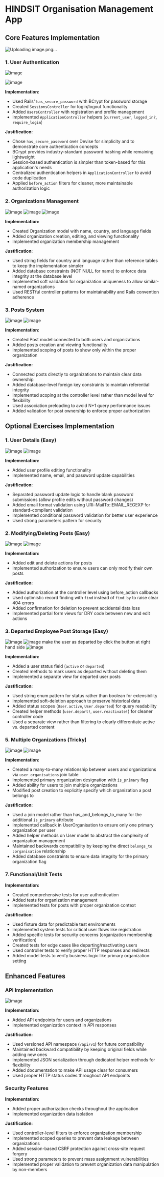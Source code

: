 
# HINDSIT Organisation Management App

## Core Features Implementation
![Uploading image.png…]()


### 1. User Authentication
![image](https://github.com/user-attachments/assets/ea8a6a66-9dde-45eb-82fe-e04d5f4c075f)

![image](https://github.com/user-attachments/assets/4da97fbe-98a5-4f8b-b479-39ebd8cd2a7b)

**Implementation:**
- Used Rails' `has_secure_password` with BCrypt for password storage
- Created `SessionsController` for login/logout functionality
- Added `UsersController` with registration and profile management
- Implemented `ApplicationController` helpers (`current_user`, `logged_in?`, `require_login`)

**Justification:**
- Chose `has_secure_password` over Devise for simplicity and to demonstrate core authentication concepts
- BCrypt provides industry-standard password hashing while remaining lightweight
- Session-based authentication is simpler than token-based for this application's needs
- Centralized authentication helpers in `ApplicationController` to avoid code duplication
- Applied `before_action` filters for cleaner, more maintainable authorization logic

### 2. Organizations Management
![image](https://github.com/user-attachments/assets/7f8b3f31-57d6-4a7a-8657-672f25d0d4aa)
![image](https://github.com/user-attachments/assets/5c1da64a-e66e-46f2-b822-4b2cc15aabf6)
![image](https://github.com/user-attachments/assets/4b13dc39-5e9f-4dcc-907c-fb0e1776d866)


**Implementation:**
- Created Organization model with name, country, and language fields
- Added organization creation, editing, and viewing functionality
- Implemented organization membership management

**Justification:**
- Used string fields for country and language rather than reference tables to keep the implementation simpler
- Added database constraints (NOT NULL for name) to enforce data integrity at the database level
- Implemented soft validation for organization uniqueness to allow similar-named organizations
- Used RESTful controller patterns for maintainability and Rails convention adherence

### 3. Posts System
![image](https://github.com/user-attachments/assets/214413f5-5295-45e6-b321-8e44caa8a4d3)
![image](https://github.com/user-attachments/assets/8cf87638-8b32-4f09-90d9-ea178335e55e)

**Implementation:**
- Created Post model connected to both users and organizations
- Added posts creation and viewing functionality
- Implemented scoping of posts to show only within the proper organization

**Justification:**
- Connected posts directly to organizations to maintain clear data ownership
- Added database-level foreign key constraints to maintain referential integrity
- Implemented scoping at the controller level rather than model level for flexibility
- Used association preloading to avoid N+1 query performance issues
- Added validation for post ownership to enforce proper authorization

## Optional Exercises Implementation

### 1. User Details (Easy)
![image](https://github.com/user-attachments/assets/a2ad9029-ed4f-41ec-aafc-5a4fbd44a8b7)
![image](https://github.com/user-attachments/assets/68e84616-a9e0-4e9c-aef2-68c97ce966dc)


**Implementation:**
- Added user profile editing functionality
- Implemented name, email, and password update capabilities

**Justification:**
- Separated password update logic to handle blank password submissions (allow profile edits without password changes)
- Added email format validation using URI::MailTo::EMAIL_REGEXP for standard-compliant validation
- Implemented conditional password validation for better user experience
- Used strong parameters pattern for security

### 2. Modifying/Deleting Posts (Easy)
![image](https://github.com/user-attachments/assets/9fddbcaa-ab2d-4aab-af49-ff5debf23572)
![image](https://github.com/user-attachments/assets/ac705fdd-1b23-49e3-ab86-dd67153a304e)

**Implementation:**
- Added edit and delete actions for posts
- Implemented authorization to ensure users can only modify their own posts

**Justification:**
- Added authorization at the controller level using before_action callbacks
- Used optimistic record finding with `find` instead of `find_by` to raise clear 404 errors
- Added confirmation for deletion to prevent accidental data loss
- Implemented partial form views for DRY code between new and edit actions

### 3. Departed Employee Post Storage (Easy)
![image](https://github.com/user-attachments/assets/87e70f53-bb3c-4f37-9000-8c923d73b164)
![image](https://github.com/user-attachments/assets/f891cc38-dc3a-4284-9272-61049a21433b)
make the user as departed by click the button at right hand side
![image](https://github.com/user-attachments/assets/d23b6aa4-a887-4b43-9a19-5a310cb258e2)


**Implementation:**
- Added a user status field (`active` or `departed`)
- Created methods to mark users as departed without deleting them
- Implemented a separate view for departed user posts

**Justification:**
- Used string enum pattern for status rather than boolean for extensibility
- Implemented soft-deletion approach to preserve historical data
- Added status scopes (`User.active`, `User.departed`) for query readability
- Created helper methods (`user.depart!`, `user.reactivate!`) for cleaner controller code
- Used a separate view rather than filtering to clearly differentiate active vs. departed content

### 5. Multiple Organizations (Tricky)
![image](https://github.com/user-attachments/assets/6deade5f-3917-4f81-ac38-c0f48d438a19)
![image](https://github.com/user-attachments/assets/86ab8ad3-ec5f-4db8-80c1-086d8f329bd7)


**Implementation:**
- Created a many-to-many relationship between users and organizations via `user_organisations` join table
- Implemented primary organization designation with `is_primary` flag
- Added ability for users to join multiple organizations
- Modified post creation to explicitly specify which organization a post belongs to

**Justification:**
- Used a join model rather than has_and_belongs_to_many for the additional `is_primary` attribute
- Implemented callback in UserOrganisation to ensure only one primary organization per user
- Added helper methods on User model to abstract the complexity of organization management
- Maintained backwards compatibility by keeping the direct `belongs_to :organisation` relationship
- Added database constraints to ensure data integrity for the primary organization flag

### 7. Functional/Unit Tests

**Implementation:**
- Created comprehensive tests for user authentication
- Added tests for organization management
- Implemented tests for posts with proper organization context

**Justification:**
- Used fixture data for predictable test environments
- Implemented system tests for critical user flows like registration
- Added specific tests for security concerns (organization membership verification)
- Created tests for edge cases like departing/reactivating users
- Used controller tests to verify proper HTTP responses and redirects
- Added model tests to verify business logic like primary organization setting

## Enhanced Features

### API Implementation
![image](https://github.com/user-attachments/assets/51a17abe-4bbe-42c3-8c0a-4d6b68fe5901)


**Implementation:**
- Added API endpoints for users and organizations
- Implemented organization context in API responses

**Justification:**
- Used versioned API namespace (`/api/v1`) for future compatibility
- Maintained backward compatibility by keeping original fields while adding new ones
- Implemented JSON serialization through dedicated helper methods for flexibility
- Added documentation to make API usage clear for consumers
- Used proper HTTP status codes throughout API endpoints

### Security Features

**Implementation:**
- Added proper authorization checks throughout the application
- Implemented organization data isolation

**Justification:**
- Used controller-level filters to enforce organization membership
- Implemented scoped queries to prevent data leakage between organizations
- Added session-based CSRF protection against cross-site request forgery
- Used strong parameters to prevent mass assignment vulnerabilities
- Implemented proper validation to prevent organization data manipulation by non-members
